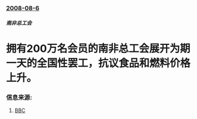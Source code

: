### [2008-08-6](/news/2008/08/6/index.md)

##### 南非总工会
#  拥有200万名会员的南非总工会展开为期一天的全国性罢工，抗议食品和燃料价格上升。




### 信息来源:

1. [BBC](http://news.bbc.co.uk/2/hi/africa/7544359.stm)
